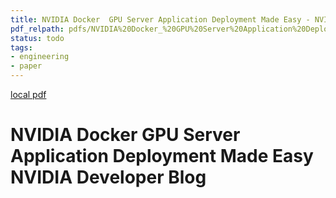 ```yaml
---
title: NVIDIA Docker  GPU Server Application Deployment Made Easy - NVIDIA Developer Blog
pdf_relpath: pdfs/NVIDIA%20Docker_%20GPU%20Server%20Application%20Deployment%20Made%20Easy%20_%20NVIDIA%20Developer%20Blog.pdf
status: todo
tags:
- engineering
- paper
---
```


[local pdf](../../../pdfs/NVIDIA%20Docker_%20GPU%20Server%20Application%20Deployment%20Made%20Easy%20_%20NVIDIA%20Developer%20Blog.pdf)

# NVIDIA Docker GPU Server Application Deployment Made Easy NVIDIA Developer Blog
